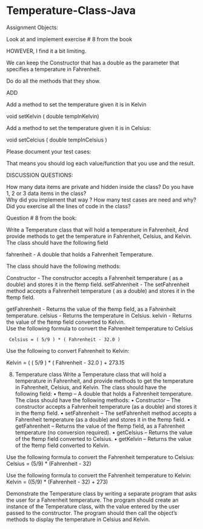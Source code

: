 # Temperature-Class-Java

Assignment Objects:

Look at and implement exercise # 8 from the book   

HOWEVER,   I find it a bit limiting.   

We can keep the Constructor that has a double as the parameter that specifies a temperature in Fahrenheit.  

Do do all the methods that they show.   

 

ADD 

Add a method to set the temperature given it is in Kelvin   

void setKelvin ( double tempInKelvin)

Add a method to set the temperature given it is in Celsius:

void setCelcius ( double tempInCelsius ) 

 

Please document your test cases:

That means you should log each value/function that you use and the result.   

 

 

 

 

DISCUSSION QUESTIONS:

How many data items are private and hidden inside the class?
Do you have 1, 2 or 3 data items in the class?   
Why did you implement that way ?
How many test cases are need and why?
 Did you exercise all the lines of code in the class?
 

Question # 8 from the book:

 

Write a Temperature class that will hold a temperature in Fahrenheit,   And provide methods to get the temperature in Fahrenheit, Celsius, and Kelvin.   The class should have the following field

fahrenheit - A double that holds a Fahrenheit Temperature.

The class should have the following methods:

Constructor - The constructor accepts a Fahrenheit temperature ( as a double) and stores it in the ftemp field. 
setFahrenheit - The setFahrenheit method accepts  a Fahrenheit temperature ( as a double) and stores it in the ftemp field. 

getFahrenheit - Returns the value of the ftemp field, as a Fahrenheit temperature.
celsius - Returns the temperature in Celsius.
kelvin - Returns the value of the ftemp field converted to Kelvin.  
Use the following formula to convert the Fahrenheit temperature to Celsius

     Celsius = ( 5/9 ) * ( Fahrenheit - 32.0 )

Use the following to convert Fahrenheit to Kelvin:

Kelvin = ( ( 5/9 ) * ( Fahrenheit - 32.0 )  + 273.15

8. Temperature class
Write a Temperature class that will hold a temperature in Fahrenheit, and provide methods to get the temperature in Fahrenheit, Celsius, and Kelvin. The class should have the	
following field:
•	 ftemp	–	A	double that holds a Fahrenheit temperature.
The class should have the following methods:
•	 Constructor	–	The	constructor	accepts	a	Fahrenheit	 temperature	 (as	a	double) and
stores it in the ftemp field.
•	 setFahrenheit – The setFahrenheit method accepts a Fahrenheit temperature (as a
double) and stores it in the ftemp field.
•	 getFahrenheit – Returns the value of the ftemp field, as a Fahrenheit temperature (no
conversion required).
•	 getCelsius – Returns the value of the ftemp	field	converted	to	Celsius.
•	 getKelvin – Returns the value of the ftemp field converted to Kelvin.

Use	the	following	formula	to	convert	the	Fahrenheit	temperature	to	Celsius:
Celsius = (5/9) * (Fahrenheit -	32)

Use the following formula to convert the Fahrenheit temperature to Kelvin:
Kelvin = ((5/9) * (Fahrenheit - 32) + 273)

Demonstrate the Temperature class by writing a separate program that asks the user for a
Fahrenheit temperature. The program should create an instance of the Temperature class,
with the value entered by the user passed to the constructor. The program should then call
the	object’s methods	to	display	the	temperature	in	Celsius	and	Kelvin.
